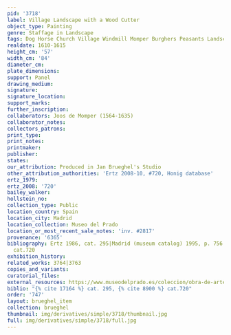 ```yaml
---
pid: '3718'
label: Village Landscape with a Wood Cutter
object_type: Painting
genre: Staffage in Landscape
tags: Dog Horse Church Village Windmill Momper Burghers Peasants Landscape Wagon
realdate: 1610-1615
height_cm: '57'
width_cm: '84'
diameter_cm: 
plate_dimensions: 
support: Panel
drawing_medium: 
signature: 
signature_location: 
support_marks: 
further_inscription: 
collaborators: Joos de Momper (1564-1635)
collaborator_notes: 
collectors_patrons: 
print_type: 
print_notes: 
printmaker: 
publisher: 
states: 
our_attribution: Produced in Jan Brueghel's Studio
other_attribution_authorities: 'Ertz 2008-10, #720, Honig database'
ertz_1979: 
ertz_2008: '720'
bailey_walker: 
hollstein_no: 
collection_type: Public
location_country: Spain
location_city: Madrid
location_collection: Museo del Prado
location_or_most_recent_sale_notes: 'inv. #2817'
provenance: '6365'
bibliography: Ertz 1986, cat. 295|Madrid (museum catalog) 1995, p. 756|Ertz 2008-10,
  cat.720
exhibition_history: 
related_works: 3764|3763
copies_and_variants: 
curatorial_files: 
external_resources: https://www.museodelprado.es/coleccion/obra-de-arte/paso-de-un-rio/87461cf0-8c18-4ea5-9959-235f86d61b7b
biblio: "{% cite 17164 %} cat. 295, {% cite 8900 %} cat.720"
order: '747'
layout: brueghel_item
collection: brueghel
thumbnail: img/derivatives/simple/3718/thumbnail.jpg
full: img/derivatives/simple/3718/full.jpg
---
```

